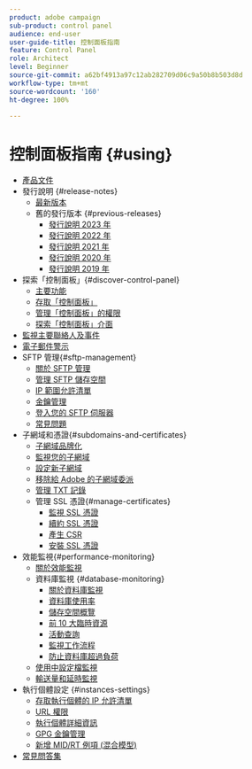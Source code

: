 ```yaml
---
product: adobe campaign
sub-product: control panel
audience: end-user
user-guide-title: 控制面板指南
feature: Control Panel
role: Architect
level: Beginner
source-git-commit: a62bf4913a97c12ab282709d06c9a50b8b503d8d
workflow-type: tm+mt
source-wordcount: '160'
ht-degree: 100%

---
```



# 控制面板指南 {#using}

+ [產品文件](control-panel-home.md)
+ 發行說明 {#release-notes}
   + [最新版本](rn/release-notes.md)
   + 舊的發行版本 {#previous-releases}
      + [發行說明 2023 年](rn/release-notes-2023.md)
      + [發行說明 2022 年](rn/release-notes-2022.md)
      + [發行說明 2021 年](rn/release-notes-2021.md)
      + [發行說明 2020 年](rn/release-notes-2020.md)
      + [發行說明 2019 年](rn/release-notes-2019.md)
+ 探索「控制面板」{#discover-control-panel}
   + [主要功能](discover/using/key-features.md)
   + [存取「控制面板」](discover/using/accessing-control-panel.md)
   + [管理「控制面板」的權限](discover/using/managing-permissions.md)
   + [探索「控制面板」介面](discover/using/discovering-the-interface.md)
+ [監視主要聯絡人及事件](service-events/service-events.md)
+ [電子郵件警示](performance-monitoring/using/email-alerting.md)
+ SFTP 管理{#sftp-management}
   + [關於 SFTP 管理](sftp/using/about-sftp-management.md)
   + [管理 SFTP 儲存空間](sftp/using/sftp-storage-management.md)
   + [IP 範圍允許清單](sftp/using/ip-range-allow-listing.md)
   + [金鑰管理](sftp/using/key-management.md)
   + [登入您的 SFTP 伺服器](sftp/using/logging-into-sftp-server.md)
   + [常見問題](sftp/using/common-questions.md)
+ 子網域和憑證{#subdomains-and-certificates}
   + [子網域品牌化](subdomains-certificates/using/subdomains-branding.md)
   + [監視您的子網域](subdomains-certificates/using/monitoring-subdomains.md)
   + [設定新子網域](subdomains-certificates/using/setting-up-new-subdomain.md)
   + [移除給 Adobe 的子網域委派](subdomains-certificates/using/remove-delegated-subdomains.md)
   + [管理 TXT 記錄](subdomains-certificates/using/managing-txt-records.md)
   + 管理 SSL 憑證{#manage-certificates}
      + [監視 SSL 憑證](subdomains-certificates/using/monitoring-ssl-certificates.md)
      + [續約 SSL 憑證](subdomains-certificates/using/renewing-subdomain-certificate.md)
      + [產生 CSR](subdomains-certificates/using/generate-csr.md)
      + [安裝 SSL 憑證](subdomains-certificates/using/install-ssl-certificate.md)
+ 效能監視{#performance-monitoring}
   + [關於效能監視](performance-monitoring/using/about-performance-monitoring.md)
   + 資料庫監視 {#database-monitoring}
      + [關於資料庫監視](performance-monitoring/using/database-monitoring.md)
      + [資料庫使用率](performance-monitoring/using/database-utilization.md)
      + [儲存空間概覽](performance-monitoring/using/database-storage-overview.md)
      + [前 10 大臨時資源](performance-monitoring/using/database-top-ten-resources.md)
      + [活動查詢](performance-monitoring/using/database-active-queries.md)
      + [監視工作流程](performance-monitoring/using/workflow-monitoring.md)
      + [防止資料庫超過負荷](performance-monitoring/using/database-preventing-overload.md)
   + [使用中設定檔監視](performance-monitoring/using/active-profiles-monitoring.md)
   + [輸送量和延時監視](performance-monitoring/using/throughputs-latencies.md)
+ 執行個體設定 {#instances-settings}
   + [存取執行個體的 IP 允許清單](instances-settings/using/ip-allow-listing-instance-access.md)
   + [URL 權限](instances-settings/using/url-permissions.md)
   + [執行個體詳細資訊](instances-settings/using/instance-details.md)
   + [GPG 金鑰管理](instances-settings/using/gpg-keys-management.md)
   + [新增 MID/RT 例項 (混合模型)](instances-settings/using/external-accounts.md)
+ [常見問答集](faq.md)
